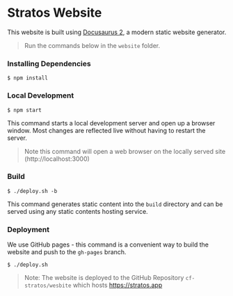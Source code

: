 # Stratos Website

This website is built using [Docusaurus 2](https://v2.docusaurus.io/), a modern static website generator.

> Run the commands below in the `website` folder.

### Installing Dependencies

```
$ npm install
```

### Local Development

```
$ npm start
```

This command starts a local development server and open up a browser window. Most changes are reflected live without having to restart the server.

> Note this command will open a web browser on the locally served site (http://localhost:3000)

### Build

```
$ ./deploy.sh -b
```

This command generates static content into the `build` directory and can be served using any static contents hosting service.

### Deployment

We use GitHub pages - this command is a convenient way to build the website and push to the `gh-pages` branch.

```
$ ./deploy.sh
```


> Note: The website is deployed to the GitHub Repository `cf-stratos/wesbite` which hosts https://stratos.app
